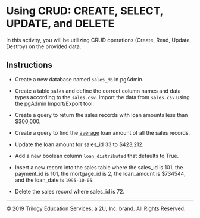 # Using CRUD: CREATE, SELECT, UPDATE, and DELETE

In this activity, you will be utilizing CRUD operations (Create, Read, Update, Destroy) on the provided data.

## Instructions

* Create a new database named `sales_db` in pgAdmin.

* Create a table `sales` and define the correct column names and data types according to the `sales.csv`. Import the data from `sales.csv` using the pgAdmin Import/Export tool.

* Create a query to return the sales records with loan amounts less than $300,000.

* Create a query to find the [average](https://www.w3schools.com/sql/sql_count_avg_sum.asp) loan amount of all the sales records.

* Update the loan amount for sales_id 33 to $423,212.

* Add a new boolean column `loan_distributed` that defaults to True.

* Insert a new record into the sales table where the sales_id is 101, the payment_id is 101, the mortgage_id is 2, the loan_amount is $734544, and the loan_date is `1995-10-05`.

* Delete the sales record where sales_id is 72.

---

© 2019 Trilogy Education Services, a 2U, Inc. brand. All Rights Reserved.
